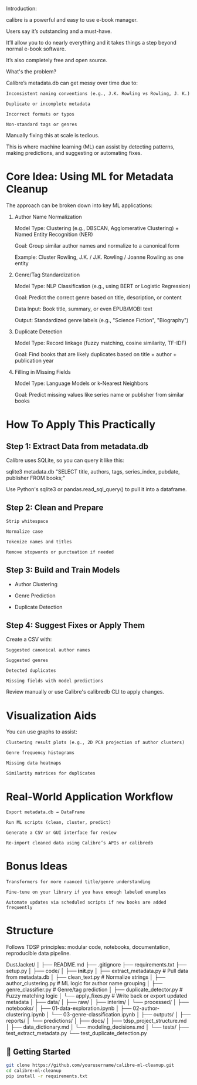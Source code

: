 
Introduction: 

calibre is a powerful and easy to use e-book manager. 

Users say it’s outstanding and a must-have. 

It’ll allow you to do nearly everything and it takes things a step beyond normal e-book software. 

It’s also completely free and open source.

What's the problem?

Calibre’s metadata.db can get messy over time due to:

    Inconsistent naming conventions (e.g., J.K. Rowling vs Rowling, J. K.)

    Duplicate or incomplete metadata

    Incorrect formats or typos

    Non-standard tags or genres

Manually fixing this at scale is tedious. 

This is where machine learning (ML) can assist by detecting patterns, 
making predictions, and suggesting or automating fixes.

# Core Idea: Using ML for Metadata Cleanup

The approach can be broken down into key ML applications:
1. Author Name Normalization

    Model Type: Clustering (e.g., DBSCAN, Agglomerative Clustering) + Named Entity Recognition (NER)

    Goal: Group similar author names and normalize to a canonical form

    Example: Cluster Rowling, J.K. / J.K. Rowling / Joanne Rowling as one entity

2. Genre/Tag Standardization

    Model Type: NLP Classification (e.g., using BERT or Logistic Regression)

    Goal: Predict the correct genre based on title, description, or content

    Data Input: Book title, summary, or even EPUB/MOBI text

    Output: Standardized genre labels (e.g., "Science Fiction", "Biography")

3. Duplicate Detection

    Model Type: Record linkage (fuzzy matching, cosine similarity, TF-IDF)

    Goal: Find books that are likely duplicates based on title + author + publication year

4. Filling in Missing Fields

    Model Type: Language Models or k-Nearest Neighbors

    Goal: Predict missing values like series name or publisher from similar books

# How To Apply This Practically

## Step 1: Extract Data from metadata.db

Calibre uses SQLite, so you can query it like this:

sqlite3 metadata.db "SELECT title, authors, tags, series_index, pubdate, publisher FROM books;"

Use Python's sqlite3 or pandas.read_sql_query() to pull it into a dataframe.

## Step 2: Clean and Prepare

    Strip whitespace

    Normalize case

    Tokenize names and titles

    Remove stopwords or punctuation if needed

## Step 3: Build and Train Models

* Author Clustering

* Genre Prediction 

* Duplicate Detection

## Step 4: Suggest Fixes or Apply Them

Create a CSV with:

    Suggested canonical author names

    Suggested genres

    Detected duplicates

    Missing fields with model predictions

Review manually or use Calibre's calibredb CLI to apply changes.

# Visualization Aids

You can use graphs to assist:

    Clustering result plots (e.g., 2D PCA projection of author clusters)

    Genre frequency histograms

    Missing data heatmaps

    Similarity matrices for duplicates

# Real-World Application Workflow

    Export metadata.db → DataFrame

    Run ML scripts (clean, cluster, predict)

    Generate a CSV or GUI interface for review

    Re-import cleaned data using Calibre’s APIs or calibredb

# Bonus Ideas

    Transformers for more nuanced title/genre understanding

    Fine-tune on your library if you have enough labeled examples

    Automate updates via scheduled scripts if new books are added frequently

# Structure

Follows TDSP principles: modular code, notebooks, documentation, reproducible data pipeline.

DustJacket/
│
├── README.md
├── .gitignore
├── requirements.txt
├── setup.py
│
├── code/
│   ├── __init__.py
│   ├── extract_metadata.py     # Pull data from metadata.db
│   ├── clean_text.py           # Normalize strings
│   ├── author_clustering.py    # ML logic for author name grouping
│   ├── genre_classifier.py     # Genre/tag prediction
│   ├── duplicate_detector.py   # Fuzzy matching logic
│   └── apply_fixes.py          # Write back or export updated metadata
│
├── data/
│   ├── raw/
│   ├── interim/
│   └── processed/
│
├── notebooks/
│   ├── 01-data-exploration.ipynb
│   ├── 02-author-clustering.ipynb
│   └── 03-genre-classification.ipynb
│
├── outputs/
│   ├── reports/
│   └── predictions/
│
├── docs/
│   ├── tdsp_project_structure.md
│   ├── data_dictionary.md
│   └── modeling_decisions.md
│
└── tests/
    ├── test_extract_metadata.py
    └── test_duplicate_detection.py


## 🚀 Getting Started

```bash
git clone https://github.com/yourusername/calibre-ml-cleanup.git
cd calibre-ml-cleanup
pip install -r requirements.txt
